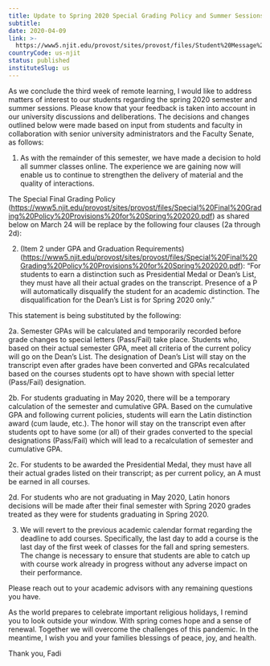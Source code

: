 ```yaml
---
title: Update to Spring 2020 Special Grading Policy and Summer Sessions
subtitle: 
date: 2020-04-09
link: >-
  https://www5.njit.edu/provost/sites/provost/files/Student%20Message%20%2804-09-2020%29Final.pdf
countryCode: us-njit
status: published
instituteSlug: us
---
```

As we conclude the third week of remote learning, I would like to address matters of interest to our students regarding the spring 2020 semester and summer sessions. Please know that your feedback is taken into account in our university discussions and deliberations. The decisions and changes outlined below were made based on input from students and faculty in collaboration with senior university administrators and the Faculty Senate, as follows:

1. As with the remainder of this semester, we have made a decision to hold all summer classes online. The experience we are gaining now will enable us to continue to strengthen the delivery of material and the quality of interactions.

The Special Final Grading Policy (https://www5.njit.edu/provost/sites/provost/files/Special%20Final%20Grading%20Policy%20Provisions%20for%20Spring%202020.pdf)  as shared below on March 24 will be replace by the following four clauses (2a through 2d):

2. (Item 2 under GPA and Graduation Requirements)
(https://www5.njit.edu/provost/sites/provost/files/Special%20Final%20Grading%20Policy%20Provisions%20for%20Spring%202020.pdf): “For students to earn a distinction such as Presidential Medal or Dean’s List, they must have all their actual grades on the transcript. Presence of a P will automatically disqualify the student for an academic distinction. The disqualification for the Dean’s List is for Spring 2020 only.”

This statement is being substituted by the following:

2a. Semester GPAs will be calculated and temporarily recorded before grade changes to special letters (Pass/Fail) take place. Students who, based on their actual semester GPA, meet all criteria of the current policy will go on the Dean’s List. The designation of Dean’s List will stay on the transcript even after grades have been converted and GPAs recalculated based on the courses students opt to have shown with special letter (Pass/Fail) designation.

2b. For students graduating in May 2020, there will be a temporary calculation of the semester and cumulative GPA. Based on the cumulative GPA and following current policies, students will earn the Latin distinction award (cum laude, etc.). The honor will stay on the transcript even after students opt to have some (or all) of their grades converted to the special designations (Pass/Fail) which will lead to a recalculation of semester and cumulative GPA.

2c. For students to be awarded the Presidential Medal, they must have all their actual grades listed on their transcript; as per current policy, an A must be earned in all courses.   

2d. For students who are not graduating in May 2020, Latin honors decisions will be made after their final semester with Spring 2020 grades treated as they were for students graduating in Spring 2020.

3. We will revert to the previous academic calendar format regarding the deadline to add courses. Specifically, the last day to add a course is the last day of the first week of classes for the fall and spring semesters. The change is necessary to ensure that students are able to catch up with course work already in progress without any adverse impact on their performance.

Please reach out to your academic advisors with any remaining questions you have.

As the world prepares to celebrate important religious holidays, I remind you to look outside your window. With spring comes hope and a sense of renewal. Together we will overcome the challenges of this pandemic. In the meantime, I wish you and your families blessings of peace, joy, and health.

Thank you,
Fadi